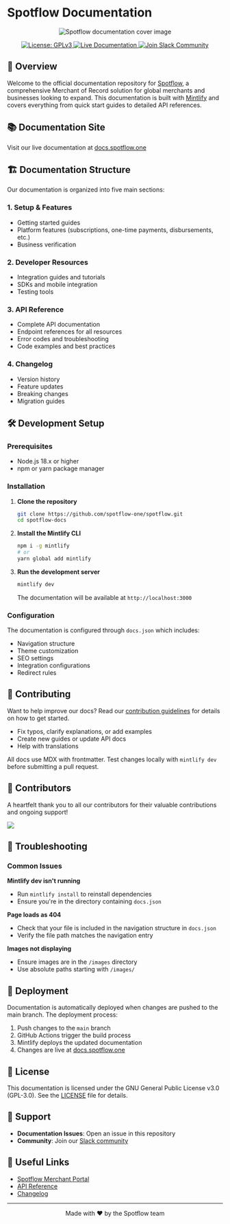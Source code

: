 # Spotflow Documentation

<p align="center">
  <img src="./images/cover-images/read-cover.png" alt="Spotflow documentation cover image"/>
</p>

<div align="center">
  <a href="LICENSE">
    <img src="https://img.shields.io/badge/license-GPLv3-blue.svg" alt="License: GPLv3" />
  </a>
  <a href="https://docs.spotflow.one">
    <img src="https://img.shields.io/badge/docs-live-brightgreen.svg" alt="Live Documentation" />
  </a>
  <a href="https://slack.gg/bYqAp">
    <img src="https://img.shields.io/discord/1305511580854779984?label=Join%20Discord&logo=dis" alt="Join Slack Community" />
  </a>
</div>

## 🚀 Overview

Welcome to the official documentation repository for [Spotflow](https://spotflow.one), a comprehensive Merchant of Record solution for global merchants and businesses looking to expand. This documentation is built with [Mintlify](https://mintlify.com) and covers everything from quick start guides to detailed API references.

## 📚 Documentation Site

Visit our live documentation at [docs.spotflow.one](https://docs.spotflow.one)

## 🏗️ Documentation Structure

Our documentation is organized into five main sections:

### 1. **Setup & Features** 
- Getting started guides
- Platform features (subscriptions, one-time payments, disbursements, etc.)
- Business verification 

### 2. **Developer Resources**
- Integration guides and tutorials
- SDKs and mobile integration
- Testing tools

### 3. **API Reference**
- Complete API documentation
- Endpoint references for all resources
- Error codes and troubleshooting
- Code examples and best practices

### 4. **Changelog**
- Version history
- Feature updates
- Breaking changes
- Migration guides

## 🛠️ Development Setup

### Prerequisites

- Node.js 18.x or higher
- npm or yarn package manager

### Installation

1. **Clone the repository**
   ```bash
   git clone https://github.com/spotflow-one/spotflow.git
   cd spotflow-docs
   ```

2. **Install the Mintlify CLI**
   ```bash
   npm i -g mintlify
   # or
   yarn global add mintlify
   ```

3. **Run the development server**
   ```bash
   mintlify dev
   ```

   The documentation will be available at `http://localhost:3000`

### Configuration

The documentation is configured through `docs.json` which includes:
- Navigation structure
- Theme customization
- SEO settings
- Integration configurations
- Redirect rules

## 📝 Contributing

Want to help improve our docs? Read our [contribution guidelines](./CONTRIBUTING.md) for details on how to get started.

- Fix typos, clarify explanations, or add examples
- Create new guides or update API docs
- Help with translations

All docs use MDX with frontmatter. Test changes locally with `mintlify dev` before submitting a pull request.

## 💙 Contributors

A heartfelt thank you to all our contributors for their valuable contributions and ongoing support!

<a href="https://github.com/spotflow/spotflow-docs/graphs/contributors">
  <img src="https://contrib.rocks/image?repo=spotflow/spotflow-docs" />
</a>

## 🔧 Troubleshooting

### Common Issues

**Mintlify dev isn't running**
- Run `mintlify install` to reinstall dependencies
- Ensure you're in the directory containing `docs.json`

**Page loads as 404**
- Check that your file is included in the navigation structure in `docs.json`
- Verify the file path matches the navigation entry

**Images not displaying**
- Ensure images are in the `/images` directory
- Use absolute paths starting with `/images/`

## 🚀 Deployment

Documentation is automatically deployed when changes are pushed to the main branch. The deployment process:

1. Push changes to the `main` branch
2. GitHub Actions trigger the build process
3. Mintlify deploys the updated documentation
4. Changes are live at [docs.spotflow.one](https://docs.spotflow.one)

## 📄 License

This documentation is licensed under the GNU General Public License v3.0 (GPL-3.0). See the [LICENSE](LICENSE) file for details.

## 🤝 Support

- **Documentation Issues**: Open an issue in this repository
- **Community**: Join our [Slack community](https://slack.gg/bYqAp4ayYh)


## 🔗 Useful Links

- [Spotflow Merchant Portal](https://app.spotflow.co)
- [API Reference](https://docs.spotflow.one/api-reference/introduction)
- [Changelog](https://docs.spotflow.one/changelog/introduction)

---

<div align="center">
  Made with ❤️ by the Spotflow team
</div>